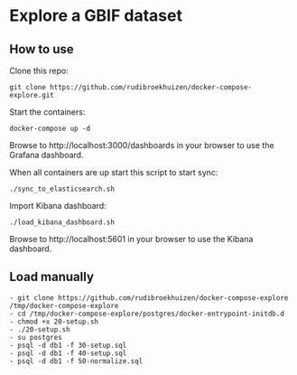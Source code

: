 # Explore a GBIF dataset


## How to use
Clone this repo:
```
git clone https://github.com/rudibroekhuizen/docker-compose-explore.git
```

Start the containers:
```
docker-compose up -d
```

Browse to http://localhost:3000/dashboards in your browser to use the Grafana dashboard.


When all containers are up start this script to start sync:
```
./sync_to_elasticsearch.sh
```


Import Kibana dashboard:
```
./load_kibana_dashboard.sh
```

Browse to http://localhost:5601 in your browser to use the Kibana dashboard.

## Load manually
```
- git clone https://github.com/rudibroekhuizen/docker-compose-explore /tmp/docker-compose-explore
- cd /tmp/docker-compose-explore/postgres/docker-entrypoint-initdb.d
- chmod +x 20-setup.sh
- ./20-setup.sh
- su postgres
- psql -d db1 -f 30-setup.sql
- psql -d db1 -f 40-setup.sql
- psql -d db1 -f 50-normalize.sql
```
